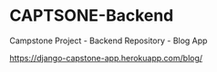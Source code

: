 # CAPTSONE-Backend
Campstone Project - Backend Repository - Blog App

https://django-capstone-app.herokuapp.com/blog/
